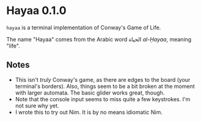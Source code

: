 # Hayaa 0.1.0

`hayaa` is a terminal implementation of Conway's Game of Life.

The name "Hayaa" comes from the Arabic word الحياة *al-Ḥayaa*, meaning "life".

## Notes
* This isn't *truly* Conway's game, as there are edges to the board (your terminal's borders). Also, things seem to be a bit broken at the moment with larger automata. The basic glider works great, though.
* Note that the console input seems to miss quite a few keystrokes. I'm not sure why yet.
* I wrote this to try out Nim. It is by no means idiomatic Nim.